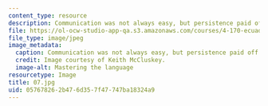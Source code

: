 ```yaml
---
content_type: resource
description: Communication was not always easy, but persistence paid off.
file: https://ol-ocw-studio-app-qa.s3.amazonaws.com/courses/4-170-ecuador-workshop-fall-2006/057678262b476d357f47747ba18324a9_07.jpg
file_type: image/jpeg
image_metadata:
  caption: Communication was not always easy, but persistence paid off.
  credit: Image courtesy of Keith McCluskey.
  image-alt: Mastering the language
resourcetype: Image
title: 07.jpg
uid: 05767826-2b47-6d35-7f47-747ba18324a9
---
```

